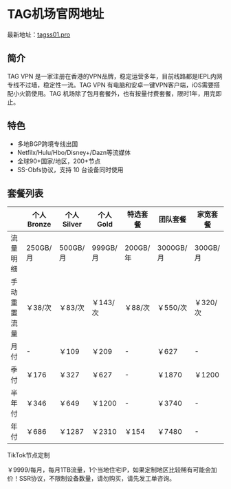 # TAG机场官网地址

最新地址：[tagss01.pro](https://tagss01.pro#/register?invite=1JtQNCWV)

## 简介

TAG VPN 是一家注册在香港的VPN品牌，稳定运营多年，目前线路都是IEPL内网专线不过墙，稳定性一流。TAG VPN 有电脑和安卓一键VPN客户端，iOS需要搭配小火箭使用。TAG 机场除了包月套餐外，也有按量付费套餐，限时1年，用完即止。

## 特色

* 多地BGP跨境专线出国
* Netfilx/Hulu/Hbo/Disney+/Dazn等流媒体
* 全球90+国家/地区，200+节点
* SS-Obfs协议，支持 10 台设备同时使用

## 套餐列表

||个人Bronze|个人Silver|个人Gold|特选套餐|团队套餐|家宽套餐|
|----|----|----|----|----|----|----|
|流量明细|250GB/月|500GB/月|999GB/月|200GB/年|3000GB/月|300GB/月|
|手动重置流量|￥38/次|￥83/次|￥143/次|￥88/次|￥550/次|￥320/次|
|月付|-|￥109|￥209|-|￥627|-|
|季付|￥176|￥327|￥627|-|￥1870|￥1200|
|半年付|￥346|￥649|￥1200|-|￥3740|-|
|年付|￥686|￥1287|￥2310|￥154|￥7480|-|

TikTok节点定制

￥9999/每月，每月1TB流量，1个当地住宅IP，如果定制地区比较稀有可能会加价！SSR协议，不限制设备数量，请勿购买，请先发工单咨询。
